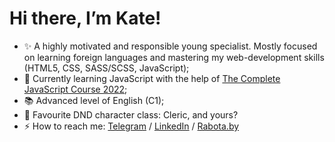 # Hi there, I’m Kate! 
- ✨️ A highly motivated and responsible young specialist. Mostly focused on learning foreign languages and mastering my web-development skills (HTML5, CSS, SASS/SCSS, JavaScript);
- 🌱 Currently learning JavaScript with the help of [The Complete JavaScript Course 2022](https://github.com/jonasschmedtmann/complete-javascript-course);
- 📚 Advanced level of English (C1);
- 🎲 Favourite DND character class: Cleric, and yours?
- ⚡️ How to reach me: [Telegram](https://t.me/eolinn) / [LinkedIn](http://www.linkedin.com/in/eolinn) / [Rabota.by](https://rabota.by/resume/2684a9e8ff0b0fce290039ed1f4c7850653539) 

<!---
eollin/eollin is a ✨ special ✨ repository because its `README.md` (this file) appears on your GitHub profile.
You can click the Preview link to take a look at your changes.
--->
